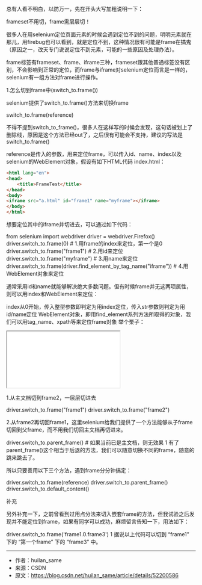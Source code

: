 总有人看不明白，以防万一，先在开头大写加粗说明一下：

frameset不用切，frame需层层切！

很多人在用selenium定位页面元素的时候会遇到定位不到的问题，明明元素就在那儿，用firebug也可以看到，就是定位不到，这种情况很有可能是frame在搞鬼（原因之一，改天专门说说定位不到元素，可能的一些原因及处理办法）。

frame标签有frameset、frame、iframe三种，frameset跟其他普通标签没有区别，不会影响到正常的定位，而frame与iframe对selenium定位而言是一样的，selenium有一组方法对frame进行操作。

1.怎么切到frame中(switch_to.frame())

selenium提供了switch_to.frame()方法来切换frame

switch_to.frame(reference)

不得不提到switch_to_frame()，很多人在这样写的时候会发现，这句话被划上了删除线，原因是这个方法已经out了，之后很有可能会不支持，建议的写法是switch_to.frame()

reference是传入的参数，用来定位frame，可以传入id、name、index以及selenium的WebElement对象，假设有如下HTML代码 index.html：
```Html
<html lang="en">
<head>
    <title>FrameTest</title>
</head>
<body>
<iframe src="a.html" id="frame1" name="myframe"></iframe>
</body>
</html>
```

想要定位其中的iframe并切进去，可以通过如下代码：

from selenium import webdriver
driver = webdriver.Firefox()
driver.switch_to.frame(0)  # 1.用frame的index来定位，第一个是0
driver.switch_to.frame("frame1")  # 2.用id来定位
driver.switch_to.frame("myframe")  # 3.用name来定位
driver.switch_to.frame(driver.find_element_by_tag_name("iframe"))  # 4.用WebElement对象来定位

通常采用id和name就能够解决绝大多数问题。但有时候frame并无这两项属性，则可以用index和WebElement来定位：

index从0开始，传入整型参数即判定为用index定位，传入str参数则判定为用id/name定位
WebElement对象，即用find_element系列方法所取得的对象，我们可以用tag_name、xpath等来定位frame对象
举个栗子：

<iframe src="myframetest.html" />

用xpath定位，传入WebElement对象：

driver.switch_to.frame(driver.find_element_by_xpath("//iframe[contains(@src,'myframe')]"))

2.从frame中切回主文档(switch_to.default_content())

切到frame中之后，我们便不能继续操作主文档的元素，这时如果想操作主文档内容，则需切回主文档。

driver.switch_to.default_content()

3.嵌套frame的操作(switch_to.parent_frame())

有时候我们会遇到嵌套的frame，如下：

<html>
    <iframe id="frame1">
        <iframe id="frame2" / >
    </iframe>
</html>

1.从主文档切到frame2，一层层切进去

driver.switch_to.frame("frame1")
driver.switch_to.frame("frame2")

2.从frame2再切回frame1，这里selenium给我们提供了一个方法能够从子frame切回到父frame，而不用我们切回主文档再切进来。

driver.switch_to.parent_frame()  # 如果当前已是主文档，则无效果
1
有了parent_frame()这个相当于后退的方法，我们可以随意切换不同的frame，随意的跳来跳去了。

所以只要善用以下三个方法，遇到frame分分钟搞定：

driver.switch_to.frame(reference)
driver.switch_to.parent_frame()
driver.switch_to.default_content()

补充

另外补充一下，之前曾看到过用点分法来切入嵌套frame的方法，但我试验之后发现并不能定位到frame，如果有同学可以成功，麻烦留言告知一下，用法如下：

driver.switch_to.frame('frame1.0.frame3')
1
据说以上代码可以切到 “frame1” 下的 “第一个frame” 下的 “frame3” 中。

--------------------- 
* 作者：huilan_same 
* 来源：CSDN 
* 原文：https://blog.csdn.net/huilan_same/article/details/52200586 
